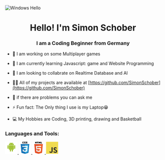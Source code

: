 <img align="center" src="https://external-content.duckduckgo.com/iu/?u=https%3A%2F%2Fimg-prod-cms-rt-microsoft-com.akamaized.net%2Fcms%2Fapi%2Fam%2FimageFileData%2FRE2o24K%3Fver%3Dea0e&f=1&nofb=1&ipt=555ab485d54276dda575eced5ed8041f00a0ade6687cacc44f0ae526cfa8fbb0&ipo=images&kp=1" alt="Windows Hello">
<h1 align="center">Hello! I'm Simon Schober</h1>
<h3 align="center">I am a Coding Beginner from Germany</h3>

- 🔭 I am working on some Multiplayer games

- 🌱 I am currently learning Javascript: game and Website Programming

- 👯 I am looking to collabrate on Realtime Database and AI

- 👨‍💻 All of my projects are available at  [https://github.com/SimonSchober](https://github.com/SimonSchober) 

- 💬 if there are problems you can ask me

- ⚡ Fun fact: The Only thing I use is my Laptop😁

- 💻 My Hobbies are Coding, 3D printing, drawing and Basketball
  


<p align="left">
</p>

<h3 align="left">Languages and Tools:</h3>
<p align="left"> <a href="https://developer.android.com" target="_blank" rel="noreferrer"> <img src="https://raw.githubusercontent.com/devicons/devicon/master/icons/android/android-original-wordmark.svg" alt="android" width="40" height="40"/> </a> <a href="https://www.w3schools.com/css/" target="_blank" rel="noreferrer"> <img src="https://raw.githubusercontent.com/devicons/devicon/master/icons/css3/css3-original-wordmark.svg" alt="css3" width="40" height="40"/> </a> <a href="https://www.w3.org/html/" target="_blank" rel="noreferrer"> <img src="https://raw.githubusercontent.com/devicons/devicon/master/icons/html5/html5-original-wordmark.svg" alt="html5" width="40" height="40"/> </a> <a href="https://developer.mozilla.org/en-US/docs/Web/JavaScript" target="_blank" rel="noreferrer"> <img src="https://raw.githubusercontent.com/devicons/devicon/master/icons/javascript/javascript-original.svg" alt="javascript" width="40"  height="40"/> </a> </p>

